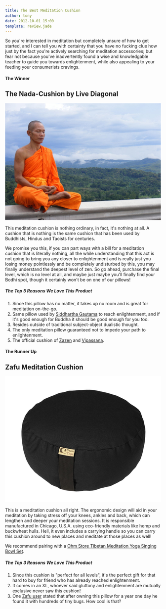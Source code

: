 ```yaml
---
title: The Best Meditation Cushion
author: tony
date: 2012-10-01 15:00
template: review.jade
---
```


So you're interested in meditation but completely unsure of how to get started, and I can tell you with certainty that you have no fucking clue how just by the fact you're actively searching for meditation accessories; but fear not because you've inadvertently found a wise and knowledgable teacher to guide you towards enlightenment, while also appealing to your feeding your consumerists cravings.

#### The Winner

## The Nada-Cushion by Live Diagonal

![The Nada-Cushion by Live Diagonal](un-cushion.jpg)

This meditation cushion is nothing ordinary, in fact, it's nothing at all. A cushion that is nothing is the same cushion that has been used by Buddhists, Hindus and Taoists for centuries. 

We promise you this, if you can part ways with a bill for a meditation cushion that is literally nothing, all the while understanding that this act is not going to bring you any closer to enlightenment and is really just you losing money pointlessly and be completely undisturbed by this, you may finally understand the deepest level of zen. So go ahead, purchase the final level, which is no level at all, and maybe just maybe you'll finally find your Bodhi spot, though it certainly won't be on one of our pillows!

##### The Top 5 Reasons We Love This Product

1. Since this pillow has no matter, it takes up no room and is great for meditation on-the-go.
2. Same pillow used by [Siddhartha Gautama](https://en.wikipedia.org/wiki/Gautama_Buddha) to reach enlightenment, and if it's good enough for Buddha it should be good enough for you too.
3. Resides outside of traditional subject-object dualistic thought.
4. The only meditation pillow guaranteed not to impede your path to enlightenment.
5. The official cushion of [Zazen](https://en.wikipedia.org/wiki/Zazen) and [Vipassana](https://en.wikipedia.org/wiki/Vipassan%C4%81).


#### The Runner Up

## Zafu Meditation Cushion

![Zafu Meditation Cushion](zafu-cushion.jpg)

This is a meditation cushion all right. The ergonomic design will aid in your meditation by taking stress off your knees, ankles and back, which can lengthen and deeper your meditation sessions. It is responsible manufactured in Chicago, U.S.A. using eco-friendly materials like hemp and buckwheat hulls. Hell, it even includes a carrying handle so you can carry this cushion around to new places and meditate at those places as well!

We recommend pairing with a [Ohm Store Tibetan Meditation Yoga Singing Bowl Set](http://amzn.to/2nDop1J).

##### The Top 3 Reasons We Love This Product

1. Since this cushion is "perfect for all levels", it's the perfect gift for that hard to buy for friend who has already reached enlightenment.
2. It comes in an XL, whoever said gluttony and enlightenment are mutually exclusive never saw this cushion!
3. One [Zafu user](https://www.amazon.com/review/R3DUR95Y9VZ8XW/ref=cm_cr_rdp_perm?ie=UTF8&ASIN=B003M1ZQA8) stated that after owning this pillow for a year one day he found it with hundreds of tiny bugs. How cool is that?